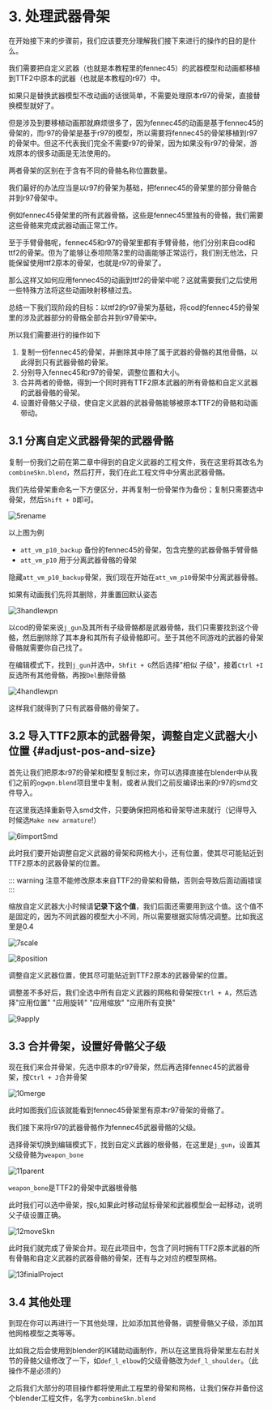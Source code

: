 # 3. 处理武器骨架
 
在开始接下来的步骤前，我们应该要充分理解我们接下来进行的操作的目的是什么。

我们需要把自定义武器（也就是本教程里的fennec45）的武器模型和动画都移植到TTF2中原本的武器（也就是本教程的r97）中。

如果只是替换武器模型不改动画的话很简单，不需要处理原本r97的骨架，直接替换模型就好了。

但是涉及到要移植动画那就麻烦很多了，因为fennec45的动画是基于fennec45的骨架的，而r97的骨架是基于r97的模型，所以需要将fennec45的骨架移植到r97的骨架中。但这不代表我们完全不需要r97的骨架，因为如果没有r97的骨架，游戏原本的很多动画是无法使用的。

两者骨架的区别在于含有不同的骨骼名称位置数量。

我们最好的办法应当是以r97的骨架为基础，把fennec45的骨架里的部分骨骼合并到r97骨架中。

例如fennec45骨架里的所有武器骨骼，这些是fennec45里独有的骨骼，我们需要这些骨骼来完成武器动画正常工作。

至于手臂骨骼呢，fennec45和r97的骨架里都有手臂骨骼，他们分别来自cod和ttf2的骨架。但为了能够让泰坦陨落2里的动画能够正常运行，我们别无他法，只能保留使用ttf2原本的骨架，也就是r97的骨架了。

那么这样又如何应用fennec45的动画到ttf2的骨架中呢？这就需要我们之后使用一些特殊方法将这些动画映射移植过去。

总结一下我们现阶段的目标：以ttf2的r97骨架为基础，将cod的fennec45的骨架里的涉及武器部分的骨骼全部合并到r97骨架中。

所以我们需要进行的操作如下

1. 复制一份fennec45的骨架，并删除其中除了属于武器的骨骼的其他骨骼，以此得到只有武器骨骼的骨架。
2. 分别导入fennec45和r97的骨架，调整位置和大小。
3. 合并两者的骨骼，得到一个同时拥有TTF2原本武器的所有骨骼和自定义武器的武器骨骼的骨架。
4. 设置好骨骼父子级，使自定义武器的武器骨骼能够被原本TTF2的骨骼和动画带动。


## 3.1 分离自定义武器骨架的武器骨骼

复制一份我们之前在第二章中得到的自定义武器的工程文件，我在这里将其改名为`combineSkn.blend`，然后打开，我们在此工程文件中分离出武器骨骼。

我们先给骨架重命名一下方便区分，并再复制一份骨架作为备份；复制只需要选中骨架，然后`Shift + D`即可。

![5rename](./img/3/5sknRename.png)

以上图为例

- `att_vm_p10_backup` 备份的fennec45的骨架，包含完整的武器骨骼手臂骨骼
- `att_vm_p10` 用于分离武器骨骼的骨架

隐藏`att_vm_p10_backup`骨架，我们现在开始在`att_vm_p10`骨架中分离武器骨骼。

如果有动画我们先将其删除，并重置回默认姿态

![3handlewpn](./img/3/3handlewpn.png)

以cod的骨架来说`j_gun`及其所有子级骨骼都是武器骨骼，我们只需要找到这个骨骼，然后删除除了其本身和其所有子级骨骼即可。至于其他不同游戏的武器的骨架骨骼就需要你自己找了。

在编辑模式下，找到`j_gun`并选中，`Shfit + G`然后选择"相似 子级"，接着`Ctrl +I`反选所有其他骨骼，再按`Del`删除骨骼

![4handlewpn](./img/3/4handlewpn1.png)

这样我们就得到了只有武器骨骼的骨架了。





## 3.2 导入TTF2原本的武器骨架，调整自定义武器大小位置 {#adjust-pos-and-size}

<!-- 让我们新建一个Blender工程文件，起名为`combineSkn.blend`,同样放到我们之前的`blendProject`文件夹下面。 -->

首先让我们把原本r97的骨架和模型复制过来，你可以选择直接在blender中从我们之前的`ogwpn.blend`项目里中复制，或者从我们之前反编译出来的r97的smd文件导入。

在这里我选择重新导入smd文件，只要确保把网格和骨架导进来就行（记得导入时候选`Make new armature`!）

![6importSmd](./img/3/6importSmd.png)


此时我们要开始调整自定义武器的骨架和网格大小，还有位置，使其尽可能贴近到TTF2原本的武器骨架的位置。

::: warning
注意不能修改原本来自TTF2的骨架和骨骼，否则会导致后面动画错误
:::

缩放自定义武器大小时候请**记录下这个值**，我们后面还需要用到这个值。这个值不是固定的，因为不同武器的模型大小不同，所以需要根据实际情况调整。比如我这里是0.4

![7scale](./img/3/7scaleSize.png)

![8position](./img/3/8position.png)

调整自定义武器位置，使其尽可能贴近到TTF2原本的武器骨架的位置。

调整差不多好后，我们全选中所有自定义武器的网格和骨架按`Ctrl + A`，然后选择"应用位置" "应用旋转" "应用缩放" "应用所有变换"

![9apply](./img/3/9apply.png)


## 3.3 合并骨架，设置好骨骼父子级

现在我们来合并骨架，先选中原本的r97骨架，然后再选择fennec45的武器骨架，按`Ctrl + J`合并骨架

![10merge](./img/3/10merge.png)

此时如图我们应该就能看到fennec45骨架里有原本r97骨架的骨骼了。

我们接下来将r97的武器骨骼作为fennec45武器骨骼的父级。

选择骨架切换到编辑模式下，找到自定义武器的根骨骼，在这里是`j_gun`，设置其父级骨骼为`weapon_bone`

![11parent](./img/3/11parentbone.png)

`weapon_bone`是TTF2的骨架中武器根骨骼

此时我们可以选中骨架，按`G`,如果此时移动鼠标骨架和武器模型会一起移动，说明父子级设置正确。

![12moveSkn](./img/3/12moveSkn.gif)

此时我们就完成了骨架合并。现在此项目中，包含了同时拥有TTF2原本武器的所有骨骼和自定义武器的武器骨骼的骨架，还有与之对应的模型网格。

![13finialProject](./img/3/13finialProject.png)

## 3.4 其他处理

到现在你可以再进行一下其他处理，比如添加其他骨骼，调整骨骼父子级，添加其他网格模型之类等等。

比如我之后会使用到blender的IK辅助动画制作，所以在这里我将骨架里左右肘关节的骨骼父级修改了一下，如`def_l_elbow`的父级骨骼改为`def_l_shoulder`。（此操作不是必须的）

之后我们大部分的项目操作都将使用此工程里的骨架和网格，让我们保存并备份这个blender工程文件，名字为`combineSkn.blend`










